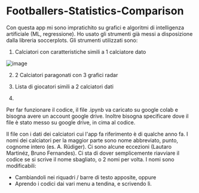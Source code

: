 # Footballers-Statistics-Comparison

Con questa app mi sono impratichito su grafici e algoritmi di intelligenza artificiale (ML, regressione).
Ho usato gli strumenti già messi a disposizione dalla libreria soccerplots.
Gli strumenti utilizzati sono: 

1. Calciatori con caratteristiche simili a 1 calciatore dato

![image](https://github.com/cla1994/Footballers-Statistics-Comparison/assets/116500326/419dfbbe-30eb-48c8-9608-4d442721e5d1)

2. 2 Calciatori paragonati con 3 grafici radar

3. Lista di giocatori simili a 2 calciatori dati

4. 


Per far funzionare il codice, il file .ipynb va caricato su google colab e bisogna avere un account google drive.
Inoltre bisogna specificare dove il file è stato messo su google drive, in cima al codice.

Il file con i dati dei calciatori cui l'app fa riferimento è di qualche anno fa.
I nomi dei calciatori per la maggior parte sono nome abbreviato, punto, cognome intero (es. A. Rüdiger).
Ci sono alcune eccezioni (Lautaro Martinéz, Bruno Fernandes).
Ci sta di dover semplicemente riavviare il codice se si scrive il nome sbagliato, o 2 nomi per volta.
I nomi sono modificabili:
  - Cambiandoli nei riquadri / barre di testo apposite, oppure
  - Aprendo i codici dai vari menu a tendina, e scrivendo lì.
